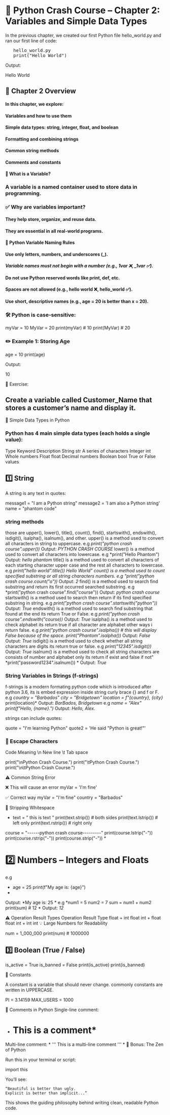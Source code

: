 
# 📘 Python Crash Course – Chapter 2: Variables and Simple Data Types

In the previous chapter, we created our first Python file hello_world.py and ran our first line of code:

<pre >   hello_world.py  
   print("Hello World")
</pre>
Output:

Hello World

## 🎯 Chapter 2 Overview

#### In this chapter, we explore:

   #### Variables and how to use them

   #### Simple data types: string, integer, float, and boolean

   #### Formatting and combining strings

   #### Common string methods

   #### Comments and constants

#### 🧠 What is a Variable?

### A variable is a named container used to store data in programming.
### ✅ Why are variables important?

   #### They help store, organize, and reuse data.

   #### They are essential in all real-world programs.

#### 📌 Python Variable Naming Rules

   #### Use only letters, numbers, and underscores (_).

   #### *Variable names must not begin with a number (e.g., 1var ❌, _1var ✅).*

   #### Do not use Python reserved words like print, def, etc.

   #### Spaces are not allowed (e.g., hello world ❌, hello_world ✅).

   #### Use short, descriptive names (e.g., age = 20 is better than x = 20).

### 🛠️ Python is case-sensitive:

myVar = 10
MyVar = 20
print(myVar)  # 10
print(MyVar)  # 20

### ✏️ Example 1: Storing Age

age = 10
print(age)

Output:

10

💪 Exercise:

## Create a variable called Customer_Name that stores a customer’s name and display it.
🔢 Simple Data Types in Python

### Python has 4 main simple data types (each holds a single value):
Type	Keyword	Description
String	str	A series of characters
Integer	int	Whole numbers
Float	float	Decimal numbers
Boolean	bool	True or False values
## 1️⃣ String

A string is any text in quotes:

message1 = "I am a Python string"
message2 = 'I am also a Python string'
name = "phantom code"
### string methods
those are upper(), lower(), title(), count(), find(), startswith(), endswith(), isdigit(), isalpha(), isalnum(), and other.
upper() is a method used to convert all characters in string to uppercase.
e.g *print("python crash course".upper())*
Output: *PYTHON CRASH COURSE*
lower() is a method used to convert all characters into lowercase.
e.g *print("Hello Phantom")
Output: *hello phantom*
title() is a method used to convert all characters of each starting character upper case and the rest all characters to lowercase.
e.g *print("hello world".title())*
    *Hello World"
count() is a method used to count specified substring or all string characters numbers.
e.g "print("python crash course.count("o"))*
Output: *2*
find() is a method used to search find substring and return its first occurred searched substring.
e.g *print("python crash course".find("course"))
Output: *python crash course*
startswith() is a method used to search then return if its find specified substring in string.
e.g *print("python crash course".startswith("python"))*
Output: *True*
endswith() is a method used to search find substring that found at the end its return True or False.
e.g *print("python crash course".endswith("course))*
Output: *True*
isalpha() is a method used to check alphabet its return true if all character are alphabet other ways i return false.
e.g *print("python crash course".isalpha()) # this will display False because of the space.*
    *print("Phantom".isalpha())*
Output: *False*
Output: *True*
isdigit() is a method used to check whether all string characters are digits its return true or false.
e.g *print("12345".isdigit())*
Output: *True*
isalnum() is a method used to check all string characters are consists of number and alphabet only its return if exist and false if not"
*print("password1234".isalnum()) *
Output: *True*

### String Variables in Strings (f-strings)
f-strings is a modern formating python code which is introduced after python 3.6, its is embed expression inside string curly brace {} and f or F.
e.g
*country  = "Barbados"
city = "Bridgetown"
location = f"{country}, {city}*
print(location)*
Output: *BarBados, Bridgetown*
e.g
*name = "Alex"
print(f"Hello, {name}.")*
Output: *Hello, Alex.*

strings can include quotes:

quote = "I'm learning Python"
quote2 = 'He said "Python is great!"'

### 🔣 Escape Characters
Code	Meaning
\n	New line
\t	Tab space

print("\nPython Crash Course.")
print("\tPython Crash Course.")
print("\n\tPython Crash Course.")

⚠️ Common String Error

❌ This will cause an error 
myVar = 'I'm fine'

✅ Correct way 
myVar = "I'm fine"
country = "Barbados"

🧹 Stripping Whitespace

* text = "   this is text   "
print(text.strip())    # both sides
print(text.lstrip())   # left only
print(text.rstrip())   # right only

course = "------python crash course---------"
print(course.lstrip("-"))
print(course.rstrip("-"))
print(course.strip("-")) *

# 2️⃣ Numbers – Integers and Floats
e.g 
* age = 25
print(f"My age is: {age}")
*
Output: *My age is: 25 *
e.g 
*num1 = 5
num2 = 7
sum = num1 + num2
print(sum)  # 12
*
Output: *12*

⚠️ Operation Result Types
Operation	Result Type
float + int	float
int + float	float
int + int	int
💡 Large Numbers for Readability

num = 1_000_000
print(num)  # 1000000

## 3️⃣ Boolean (True / False)

is_active = True
is_banned = False
print(is_active)
print(is_banned)

📌 Constants

A constant is a variable that should never change.  commonly constants are written in UPPERCASE.

PI = 3.14159
MAX_USERS = 1000

💬 Comments in Python
Single-line comment:

* # This is a comment*

 Multi-line comment: 
*
'''
This is a 
multi-line comment
'''
*
🧘 Bonus: The Zen of Python

Run this in your terminal or script:

import this

You’ll see:

    “Beautiful is better than ugly.
    Explicit is better than implicit...”

This shows the guiding philosophy behind writing clean, readable Python code.
